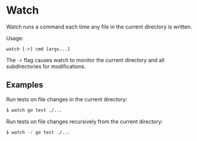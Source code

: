 # Watch

Watch runs a command each time any file in the current directory is written.

Usage:

    watch [-r] cmd [args...]

The `-r` flag causes watch to monitor the current directory and all
subdirectories for modifications.

## Examples

Run tests on file changes in the current directory:

```sh
$ watch go test ./...
```

Run tests on file changes recursively from the current directory:

```sh
$ watch -r go test ./...
```

